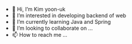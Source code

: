 - 👋 Hi, I’m Kim yoon-uk
- 👀 I’m interested in developing backend of web
- 🌱 I’m currently learning Java and Spring
- 💞️ I’m looking to collaborate on ...
- 📫 How to reach me ...

